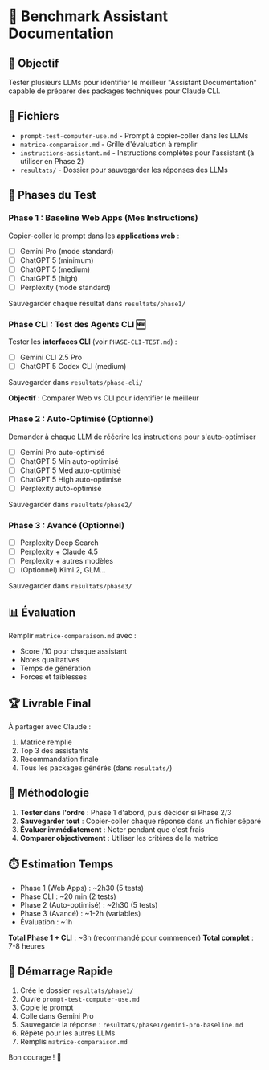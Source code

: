 # 🧪 Benchmark Assistant Documentation

## 🎯 Objectif

Tester plusieurs LLMs pour identifier le meilleur "Assistant Documentation" capable de préparer des packages techniques pour Claude CLI.

## 📁 Fichiers

- `prompt-test-computer-use.md` - Prompt à copier-coller dans les LLMs
- `matrice-comparaison.md` - Grille d'évaluation à remplir
- `instructions-assistant.md` - Instructions complètes pour l'assistant (à utiliser en Phase 2)
- `resultats/` - Dossier pour sauvegarder les réponses des LLMs

## 🧪 Phases du Test

### Phase 1 : Baseline Web Apps (Mes Instructions)
Copier-coller le prompt dans les **applications web** :
- [ ] Gemini Pro (mode standard)
- [ ] ChatGPT 5 (minimum)
- [ ] ChatGPT 5 (medium)
- [ ] ChatGPT 5 (high)
- [ ] Perplexity (mode standard)

Sauvegarder chaque résultat dans `resultats/phase1/`

### Phase CLI : Test des Agents CLI 🆕
Tester les **interfaces CLI** (voir `PHASE-CLI-TEST.md`) :
- [ ] Gemini CLI 2.5 Pro
- [ ] ChatGPT 5 Codex CLI (medium)

Sauvegarder dans `resultats/phase-cli/`

**Objectif** : Comparer Web vs CLI pour identifier le meilleur

### Phase 2 : Auto-Optimisé (Optionnel)
Demander à chaque LLM de réécrire les instructions pour s'auto-optimiser
- [ ] Gemini Pro auto-optimisé
- [ ] ChatGPT 5 Min auto-optimisé
- [ ] ChatGPT 5 Med auto-optimisé
- [ ] ChatGPT 5 High auto-optimisé
- [ ] Perplexity auto-optimisé

Sauvegarder dans `resultats/phase2/`

### Phase 3 : Avancé (Optionnel)
- [ ] Perplexity Deep Search
- [ ] Perplexity + Claude 4.5
- [ ] Perplexity + autres modèles
- [ ] (Optionnel) Kimi 2, GLM...

Sauvegarder dans `resultats/phase3/`

## 📊 Évaluation

Remplir `matrice-comparaison.md` avec :
- Score /10 pour chaque assistant
- Notes qualitatives
- Temps de génération
- Forces et faiblesses

## 🏆 Livrable Final

À partager avec Claude :
1. Matrice remplie
2. Top 3 des assistants
3. Recommandation finale
4. Tous les packages générés (dans `resultats/`)

## 📝 Méthodologie

1. **Tester dans l'ordre** : Phase 1 d'abord, puis décider si Phase 2/3
2. **Sauvegarder tout** : Copier-coller chaque réponse dans un fichier séparé
3. **Évaluer immédiatement** : Noter pendant que c'est frais
4. **Comparer objectivement** : Utiliser les critères de la matrice

## ⏱️ Estimation Temps

- Phase 1 (Web Apps) : ~2h30 (5 tests)
- Phase CLI : ~20 min (2 tests)
- Phase 2 (Auto-optimisé) : ~2h30 (5 tests)
- Phase 3 (Avancé) : ~1-2h (variables)
- Évaluation : ~1h

**Total Phase 1 + CLI** : ~3h (recommandé pour commencer)
**Total complet** : 7-8 heures

## 🚀 Démarrage Rapide

1. Crée le dossier `resultats/phase1/`
2. Ouvre `prompt-test-computer-use.md`
3. Copie le prompt
4. Colle dans Gemini Pro
5. Sauvegarde la réponse : `resultats/phase1/gemini-pro-baseline.md`
6. Répète pour les autres LLMs
7. Remplis `matrice-comparaison.md`

Bon courage ! 🎯
